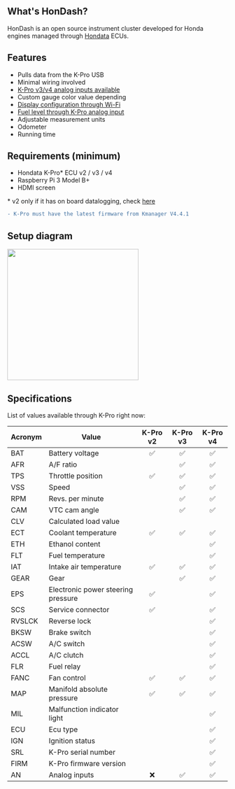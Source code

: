 ## What's HonDash?

HonDash is an open source instrument cluster developed for Honda engines managed through [Hondata](https://www.hondata.com/) ECUs.

## Features
- Pulls data from the K-Pro USB
- Minimal wiring involved
- [K-Pro v3/v4 analog inputs available](http://hondash.com/SENSORS.html)
- Custom gauge color value depending
- [Display configuration through Wi-Fi](http://hondash.com/SETUP.html)
- [Fuel level through K-Pro analog input](http://hondash.com/FUEL.html)
- Adjustable measurement units
- Odometer
- Running time

## Requirements (minimum)

- Hondata K-Pro* ECU v2 / v3 / v4
- Raspberry Pi 3 Model B+
- HDMI screen

\* v2 only if it has on board datalogging, check [here](https://www.hondata.com/kpro2)

```diff
- K-Pro must have the latest firmware from Kmanager V4.4.1
```


## Setup diagram

<img src="https://raw.github.com/pablobuenaposada/HonDash/master/docs/readme/setup.png" data-canonical-src="https://raw.github.com/pablobuenaposada/HonDash/master/docs/readme/setup.png" height="300" />

## Specifications

List of values available through K-Pro right now:

Acronym | Value | K-Pro v2 | K-Pro v3 | K-Pro v4
------- | ----- | :------: | :------: | :------:
BAT | Battery voltage |:white_check_mark:|:white_check_mark:|:white_check_mark:
AFR | A/F ratio |  |:white_check_mark:|:white_check_mark:
TPS | Throttle position |:white_check_mark:|:white_check_mark:|:white_check_mark:
VSS | Speed |  |:white_check_mark:|:white_check_mark:
RPM | Revs. per minute |  |:white_check_mark:|:white_check_mark:
CAM | VTC cam angle |  |:white_check_mark:|:white_check_mark:
CLV | Calculated load value |  |  |
ECT | Coolant temperature |:white_check_mark:|:white_check_mark:|:white_check_mark:
ETH | Ethanol content |  |  |:white_check_mark:
FLT | Fuel temperature |  |  |:white_check_mark:
IAT | Intake air temperature |:white_check_mark:|:white_check_mark:|:white_check_mark:
GEAR | Gear |  |:white_check_mark:|:white_check_mark:
EPS | Electronic power steering pressure |:white_check_mark:|  |:white_check_mark:
SCS | Service connector |:white_check_mark:|  |:white_check_mark:
RVSLCK | Reverse lock |  |  |:white_check_mark:
BKSW | Brake switch |  |  |:white_check_mark:
ACSW | A/C switch |  |  |:white_check_mark:
ACCL | A/C clutch |  |  |:white_check_mark:
FLR | Fuel relay |  |  |:white_check_mark:
FANC | Fan control |:white_check_mark:|:white_check_mark:|:white_check_mark:
MAP | Manifold absolute pressure |:white_check_mark:|:white_check_mark:|:white_check_mark:
MIL | Malfunction indicator light |  |  |:white_check_mark:
ECU | Ecu type |  |  |:white_check_mark:
IGN | Ignition status |  |  |:white_check_mark:
SRL | K-Pro serial number |  |  |:white_check_mark:
FIRM | K-Pro firmware version |  |  |:white_check_mark:
AN | Analog inputs | :x: |:white_check_mark:|:white_check_mark:
 